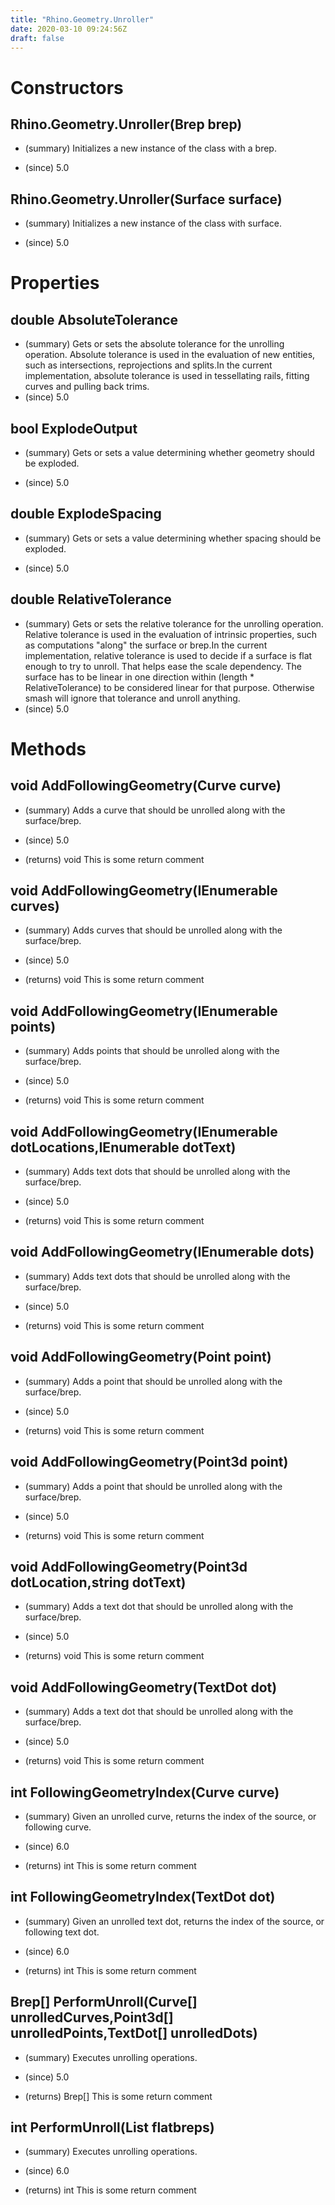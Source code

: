 ```yaml
---
title: "Rhino.Geometry.Unroller"
date: 2020-03-10 09:24:56Z
draft: false
---
```


# Constructors
## Rhino.Geometry.Unroller(Brep brep)
- (summary) 
     Initializes a new instance of the  class with a brep.
     
- (since) 5.0
## Rhino.Geometry.Unroller(Surface surface)
- (summary) 
     Initializes a new instance of the  class with surface.
     
- (since) 5.0
# Properties
## double AbsoluteTolerance
- (summary) 
     Gets or sets the absolute tolerance for the unrolling operation.
     Absolute tolerance is used in the evaluation of new entities,
     such as intersections, reprojections and splits.In the current implementation, absolute tolerance is used 
     in tessellating rails, fitting curves and pulling back trims.
- (since) 5.0
## bool ExplodeOutput
- (summary) 
     Gets or sets a value determining whether geometry should be exploded.
     
- (since) 5.0
## double ExplodeSpacing
- (summary) 
     Gets or sets a value determining whether spacing should be exploded.
     
- (since) 5.0
## double RelativeTolerance
- (summary) 
     Gets or sets the relative tolerance for the unrolling operation.
     Relative tolerance is used in the evaluation of intrinsic properties,
     such as computations "along" the surface or brep.In the current implementation, relative tolerance is used to decide
     if a surface is flat enough to try to unroll. That helps ease the scale dependency.
     The surface has to be linear in one direction within (length * RelativeTolerance)
     to be considered linear for that purpose. Otherwise smash will ignore that tolerance and
     unroll anything.
- (since) 5.0
# Methods
## void AddFollowingGeometry(Curve curve)
- (summary) 
     Adds a curve that should be unrolled along with the surface/brep.
     
- (since) 5.0
- (returns) void This is some return comment
## void AddFollowingGeometry(IEnumerable<Curve> curves)
- (summary) 
     Adds curves that should be unrolled along with the surface/brep.
     
- (since) 5.0
- (returns) void This is some return comment
## void AddFollowingGeometry(IEnumerable<Point3d> points)
- (summary) 
     Adds points that should be unrolled along with the surface/brep.
     
- (since) 5.0
- (returns) void This is some return comment
## void AddFollowingGeometry(IEnumerable<Point3d> dotLocations,IEnumerable<string> dotText)
- (summary) 
     Adds text dots that should be unrolled along with the surface/brep.
     
- (since) 5.0
- (returns) void This is some return comment
## void AddFollowingGeometry(IEnumerable<TextDot> dots)
- (summary) 
     Adds text dots that should be unrolled along with the surface/brep.
     
- (since) 5.0
- (returns) void This is some return comment
## void AddFollowingGeometry(Point point)
- (summary) 
     Adds a point that should be unrolled along with the surface/brep.
     
- (since) 5.0
- (returns) void This is some return comment
## void AddFollowingGeometry(Point3d point)
- (summary) 
     Adds a point that should be unrolled along with the surface/brep.
     
- (since) 5.0
- (returns) void This is some return comment
## void AddFollowingGeometry(Point3d dotLocation,string dotText)
- (summary) 
     Adds a text dot that should be unrolled along with the surface/brep.
     
- (since) 5.0
- (returns) void This is some return comment
## void AddFollowingGeometry(TextDot dot)
- (summary) 
     Adds a text dot that should be unrolled along with the surface/brep.
     
- (since) 5.0
- (returns) void This is some return comment
## int FollowingGeometryIndex(Curve curve)
- (summary) 
     Given an unrolled curve, returns the index of the source, or following curve. 
     
- (since) 6.0
- (returns) int This is some return comment
## int FollowingGeometryIndex(TextDot dot)
- (summary) 
     Given an unrolled text dot, returns the index of the source, or following text dot. 
     
- (since) 6.0
- (returns) int This is some return comment
## Brep[] PerformUnroll(Curve[] unrolledCurves,Point3d[] unrolledPoints,TextDot[] unrolledDots)
- (summary) 
     Executes unrolling operations.
     
- (since) 5.0
- (returns) Brep[] This is some return comment
## int PerformUnroll(List<Brep> flatbreps)
- (summary) 
     Executes unrolling operations.
     
- (since) 6.0
- (returns) int This is some return comment
